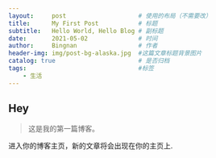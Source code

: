 ```yaml
---
layout:     post   				    # 使用的布局（不需要改）
title:      My First Post 			# 标题 
subtitle:   Hello World, Hello Blog # 副标题
date:       2021-05-02 				# 时间
author:     Bingnan 				# 作者
header-img: img/post-bg-alaska.jpg 	#这篇文章标题背景图片
catalog: true 						# 是否归档
tags:								#标签
    - 生活
---
```


## Hey
>这是我的第一篇博客。

进入你的博客主页，新的文章将会出现在你的主页上.